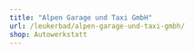 ```yaml
---
title: "Alpen Garage und Taxi GmbH"
url: /leukerbad/alpen-garage-und-taxi-gmbh/
shop: Autowerkstatt
---
```

